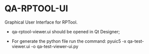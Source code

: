 # QA-RPTOOL-UI

Graphical User Interface for RPTool.

- qa-rptool-viewer.ui should be opened in Qt Designer;

- For generate the python file run the command:
pyuic5 -x qa-test-viewer.ui -o qa-test-viewer-ui.py